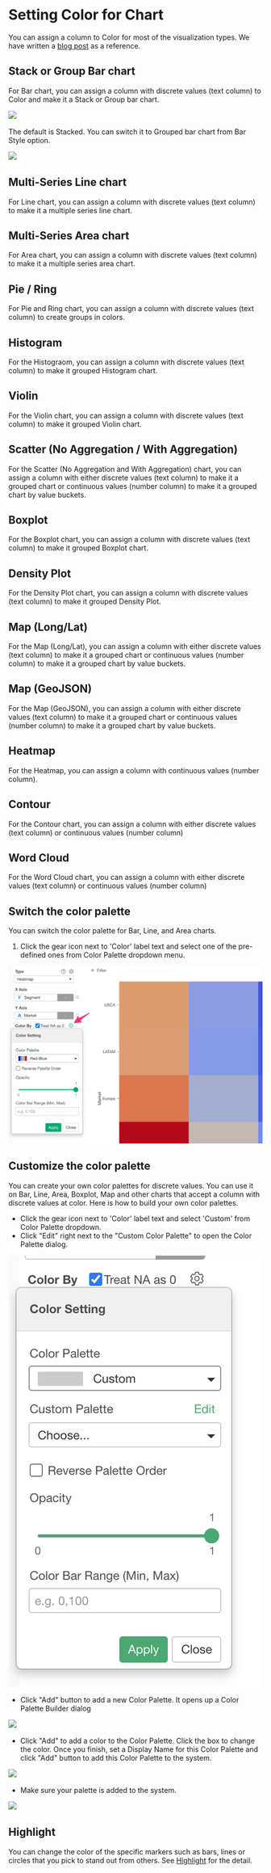 # Setting Color for Chart

You can assign a column to Color for most of the visualization types. We have written a [blog post](https://blog.exploratory.io/how-to-customize-the-color-palette-and-the-order-in-legend-3d780b567a9b#.tnmbhs2rh) as a reference.

## Stack or Group Bar chart

For Bar chart, you can assign a column with discrete values (text column) to Color and make it a Stack or Group bar chart.


![](images/bar-stacked.png)


The default is Stacked. You can switch it to Grouped bar chart from Bar Style option.


![](images/bar-grouped.png)



## Multi-Series Line chart

For Line chart, you can assign a column with discrete values (text column) to make it a multiple series line chart.

## Multi-Series Area chart

For Area chart, you can assign a column with discrete values (text column) to make it a multiple series area chart.


## Pie / Ring 

For Pie and Ring chart, you can assign a column with discrete values (text column) to create groups in colors.


## Histogram

For the Histograom, you can assign a column with discrete values (text column) to make it grouped Histogram chart.

## Violin 

For the Violin chart, you can assign a column with discrete values (text column) to make it grouped Violin chart.


## Scatter (No Aggregation / With Aggregation) 

For the Scatter (No Aggregation and With Aggregation) chart, you can assign a column with either discrete values (text column) to make it a grouped chart or continuous values (number column) to make it a grouped chart by value buckets. 


## Boxplot 

For the Boxplot chart, you can assign a column with discrete values (text column) to make it grouped Boxplot chart.

## Density Plot

For the Density Plot chart, you can assign a column with discrete values (text column) to make it grouped Density Plot.



## Map (Long/Lat) 

For the Map (Long/Lat), you can assign a column with either discrete values (text column) to make it a grouped chart or continuous values (number column) to make it a grouped chart by value buckets.

## Map (GeoJSON)

For the Map (GeoJSON), you can assign a column with either discrete values (text column) to make it a grouped chart  or continuous values (number column) to make it a grouped chart by value buckets. 

## Heatmap 

For the Heatmap, you can assign a column with continuous values (number column). 

## Contour

For the Contour chart, you can assign a column with either discrete values (text column) or continuous values (number column) 

## Word Cloud

For the Word Cloud chart, you can assign a column with either discrete values (text column) or continuous values (number column) 



## Switch the color palette

You can switch the color palette for Bar, Line, and Area charts.

1. Click the gear icon next to 'Color' label text and select one of the pre-defined ones from Color Palette dropdown menu.

![](images/color-1.png)


## Customize the color palette

You can create your own color palettes for discrete values. You can use it on Bar, Line, Area, Boxplot, Map and other charts that accept a column with discrete values at color. Here is how to build your own color palettes.

* Click the gear icon next to 'Color' label text and select 'Custom' from Color Palette dropdown.
* Click "Edit" right next to the "Custom Color Palette" to open the Color Palette dialog. 

![](images/build_palette1.png)


* Click "Add" button to add a new Color Palette. It opens up a Color Palette Builder dialog

![](images/build_palette2.png)

* Click "Add" to add a color to the Color Palette. Click the box to change the color. Once you finish, set a Display Name for this Color Palette and click "Add" button to add this Color Palette to the system.

![](images/build_palette3.png)

* Make sure your palette is added to the system. 

![](images/build_palette4.png)



## Highlight 

You can change the color of the specific markers such as bars, lines or circles that you pick to stand out from others. See [Highlight](highlight.md) for the detail. 
